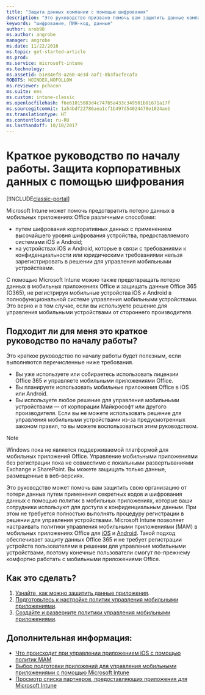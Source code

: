 ```yaml
---
title: "Защита данных компании с помощью шифрования"
description: "Это руководство призвано помочь вам защитить данные компании от потери путем применения секретного кода и шифрования данных в мобильных приложениях с помощью политики."
keywords: "шифрование, ПИН-код, данные"
author: arob98
ms.author: angrobe
manager: angrobe
ms.date: 11/22/2016
ms.topic: get-started-article
ms.prod: 
ms.service: microsoft-intune
ms.technology: 
ms.assetid: b1e84ef8-a260-4e3d-aaf1-8b3facfecafa
ROBOTS: NOINDEX,NOFOLLOW
ms.reviewer: pchacon
ms.suite: ems
ms.custom: intune-classic
ms.openlocfilehash: f6e61015883d4c747b5a433c349501b81671a17f
ms.sourcegitcommit: 1a54bdf22786aea1cf1b497d54024470e1024aeb
ms.translationtype: HT
ms.contentlocale: ru-RU
ms.lasthandoff: 10/10/2017
---
```

# <a name="quick-start-guide-protect-company-data-with-data-encryption"></a>Краткое руководство по началу работы. Защита корпоративных данных с помощью шифрования

[!INCLUDE[classic-portal](../includes/classic-portal.md)]

Microsoft Intune может помочь предотвратить потерю данных в мобильных приложениях Office различными способами:
- путем шифрования корпоративных данных с применением высочайшего уровня шифрования устройства, предоставляемого системами iOS и Android;
- на устройствах iOS и Android, которые в связи с требованиями к конфиденциальности или юридическими требованиями нельзя зарегистрировать в решении для управления мобильными устройствами.

С помощью Microsoft Intune можно также предотвращать потерю данных в мобильных приложениях Office и защищать данные Office 365 (O365), не регистрируя мобильные устройства iOS и Android в полнофункциональной системе управления мобильными устройствами. Это верно и в том случае, если вы используете решение для управления мобильными устройствами от стороннего производителя.

## <a name="is-this-quick-start-guide-right-for-me"></a>Подходит ли для меня это краткое руководство по началу работы?
Это краткое руководство по началу работы будет полезным, если выполняются перечисленные ниже требования.
- Вы уже используете или собираетесь использовать лицензии Office 365 и управляете мобильными приложениями Office.
- Вы планируете использовать мобильные приложения Office в iOS или Android.
- Вы используете любое решение для управления мобильными устройствами — от корпорации Майкрософт или другого производителя. Если вы не можете использовать решение для управления мобильными устройствами из-за предусмотренных законом правил, то вы можете воспользоваться этим руководством.

> [!NOTE]
> Windows пока не является поддерживаемой платформой для мобильных приложений Office. Управление мобильными приложениями без регистрации пока не совместимо с локальными развертываниями Exchange и SharePoint. Вы можете защищать только данные, размещенные в веб-версиях.

Это руководство может помочь вам защитить свою организацию от потери данных путем применения секретных кодов и шифрования данных с помощью политик в мобильных приложениях, которые ваши сотрудники используют для доступа к конфиденциальным данным. При этом не требуется полностью выполнять процедуру регистрации в решении для управления устройствами. Microsoft Intune позволяет настраивать политики управления мобильными приложениями (MAM) в мобильных приложениях Office для [iOS](https://products.office.com/mobile/office-mobile-apps-for-ios) и [Android](https://products.office.com/mobile/office-mobile-apps-for-android). Такой подход обеспечивает защиту данных Office 365 и не требует регистрации устройств пользователями в решении для управления мобильными устройствами, поэтому конечные пользователи смогут по-прежнему комфортно работать с мобильными приложениями Office.

## <a name="how-do-i-do-it"></a>Как это сделать?
1.  [Узнайте, как можно защитить данные приложения](/intune-classic/deploy-use/protect-app-data-using-mobile-app-management-policies-with-microsoft-intune).
2.  [Подготовьтесь к настройке политик управления мобильными приложениями](/intune-classic/deploy-use/get-ready-to-configure-mobile-app-management-policies-with-microsoft-intune).
3.  [Создайте и разверните политики управления мобильными приложениями](/intune-classic/deploy-use/create-and-deploy-mobile-app-management-policies-with-microsoft-intune).

## <a name="additional-information"></a>Дополнительная информация:
- [Что происходит при управлении приложением iOS с помощью политик MAM](/intune-classic/eploy-use/end-user-experience-for-mam-enabled-apps-with-microsoft-intune)
- [Выбор подготовки приложений для управления мобильными приложениями с помощью Microsoft Intune](/intune/apps-prepare-mobile-application-management)
- [Просмотр списка партнеров, предоставляющих приложения для Microsoft Intune](https://www.microsoft.com/cloud-platform/microsoft-intune-partners)

